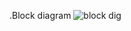 .Block diagram
![block dig](https://user-images.githubusercontent.com/92637633/164720399-7c203020-fe25-41d2-bc5d-9201a480f05a.png)

